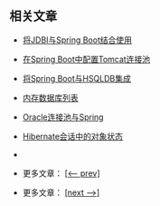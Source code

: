 ## 相关文章

- [将JDBI与Spring Boot结合使用](docs/将JDBI与SpringBoot结合使用.md)
- [在Spring Boot中配置Tomcat连接池](docs/在SpringBoot中配置Tomcat连接池.md)
- [将Spring Boot与HSQLDB集成](docs/将SpringBoot与HSQLDB集成.md)
- [内存数据库列表](docs/内存数据库列表.md)
- [Oracle连接池与Spring](docs/Oracle连接池与Spring.md)
- [Hibernate会话中的对象状态](docs/Hibernate会话中的对象状态.md)
- []()

- 更多文章： [[<-- prev]](../spring-boot-persistence-1/README.md)
- 更多文章： [[next -->]](../spring-boot-persistence-3/README.md)